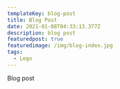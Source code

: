 ```yaml
---
templateKey: blog-post
title: Blog Post
date: 2021-01-08T04:33:13.377Z
description: blog post
featuredpost: true
featuredimage: /img/blog-index.jpg
tags:
  - Lego
---
```

Blog post
